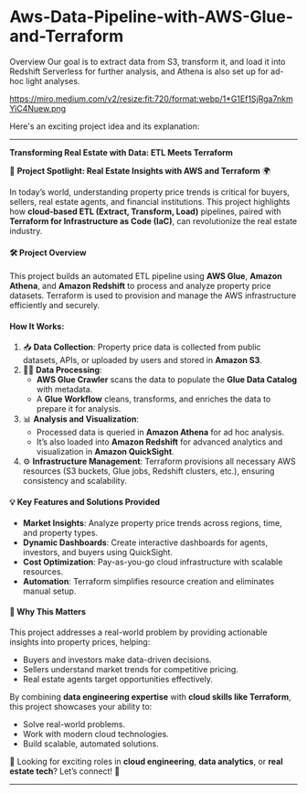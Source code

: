 # Aws-Data-Pipeline-with-AWS-Glue-and-Terraform
Overview Our goal is to extract data from S3, transform it, and load it into Redshift Serverless for further analysis, and Athena is also set up for ad-hoc light analyses. 

https://miro.medium.com/v2/resize:fit:720/format:webp/1*G1Ef1SjRga7nkmYiC4Nuew.png

Here's an exciting project idea and its explanation:

---

**Transforming Real Estate with Data: ETL Meets Terraform**

🚀 **Project Spotlight: Real Estate Insights with AWS and Terraform** 🌍

In today’s world, understanding property price trends is critical for buyers, sellers, real estate agents, and financial institutions. This project highlights how **cloud-based ETL (Extract, Transform, Load)** pipelines, paired with **Terraform for Infrastructure as Code (IaC)**, can revolutionize the real estate industry.

#### 🛠️ **Project Overview**
This project builds an automated ETL pipeline using **AWS Glue**, **Amazon Athena**, and **Amazon Redshift** to process and analyze property price datasets. Terraform is used to provision and manage the AWS infrastructure efficiently and securely.

#### **How It Works:**
1. 📥 **Data Collection**: Property price data is collected from public datasets, APIs, or uploaded by users and stored in **Amazon S3**.
2. 🕵️‍♀️ **Data Processing**:
   - **AWS Glue Crawler** scans the data to populate the **Glue Data Catalog** with metadata.
   - A **Glue Workflow** cleans, transforms, and enriches the data to prepare it for analysis.
3. 📊 **Analysis and Visualization**:
   - Processed data is queried in **Amazon Athena** for ad hoc analysis.
   - It’s also loaded into **Amazon Redshift** for advanced analytics and visualization in **Amazon QuickSight**.
4. ⚙️ **Infrastructure Management**: Terraform provisions all necessary AWS resources (S3 buckets, Glue jobs, Redshift clusters, etc.), ensuring consistency and scalability.

#### 💡 **Key Features and Solutions Provided**
- **Market Insights**: Analyze property price trends across regions, time, and property types.
- **Dynamic Dashboards**: Create interactive dashboards for agents, investors, and buyers using QuickSight.
- **Cost Optimization**: Pay-as-you-go cloud infrastructure with scalable resources.
- **Automation**: Terraform simplifies resource creation and eliminates manual setup.

#### 🌟 **Why This Matters**
This project addresses a real-world problem by providing actionable insights into property prices, helping:
- Buyers and investors make data-driven decisions.
- Sellers understand market trends for competitive pricing.
- Real estate agents target opportunities effectively.

By combining **data engineering expertise** with **cloud skills like Terraform**, this project showcases your ability to:
- Solve real-world problems.
- Work with modern cloud technologies.
- Build scalable, automated solutions.

📣 Looking for exciting roles in **cloud engineering**, **data analytics**, or **real estate tech**? Let’s connect! 💼

---


